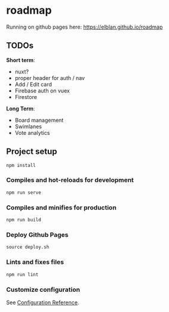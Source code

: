 # roadmap

Running on github pages here: https://elblan.github.io/roadmap

## TODOs

**Short term**:

- nuxt?
- proper header for auth / nav
- Add / Edit card
- Firebase auth on vuex
- Firestore

**Long Term**:

- Board management
- Swimlanes
- Vote analytics

## Project setup

```
npm install
```

### Compiles and hot-reloads for development

```
npm run serve
```

### Compiles and minifies for production

```
npm run build
```

### Deploy Github Pages

```
source deploy.sh
```

### Lints and fixes files

```
npm run lint
```

### Customize configuration

See [Configuration Reference](https://cli.vuejs.org/config/).
